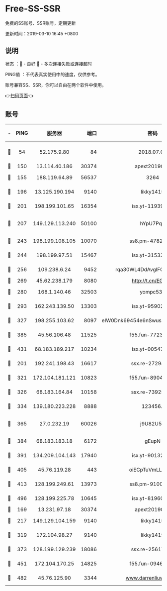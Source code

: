 # Free-SS-SSR

免费的SS账号、SSR账号，定期更新

更新时间：2019-03-10 16:45 +0800

## 说明

状态     ：🙂 - 良好 🙁 - 多次连接失败或连接超时

PING值   ：不代表真实使用中的速度，仅供参考。

账号兼容SS、SSR，你可以自由在两个软件中使用。

👉[扫码页面](https://liesauer.github.io/Free-SS-SSR/)👈

## 账号

|-|PING|服务器|端口|密码|加密方式|区域|
|:----:|:----:|:-----:|-----:|:----:|:----:|:----:|
|🙂|54|52.175.9.80|84|2018.07.07|chacha20-ietf-poly1305|HK|
|🙂|150|13.114.40.186|30374|apext2019006|chacha20|JP|
|🙂|155|188.119.64.89|56537|3264|aes-256-cfb|RU|
|🙂|196|13.125.190.194|9140|likky1415|aes-256-cfb|KR|
|🙂|201|198.199.101.65|16354|isx.yt-11939901|aes-256-cfb|US|
|🙂|207|149.129.113.240|50100|hYpU7PqP|chacha20-ietf-poly1305|CN|
|🙂|243|198.199.108.105|10070|ss8.pm-47824837|aes-256-cfb|US|
|🙂|244|198.199.97.51|15467|isx.yt-31533637|aes-256-cfb|US|
|🙂|256|109.238.6.24|9452|rqa30WL4DdAvgIFG6Fs3znzTa|aes-256-cfb|FR|
|🙂|269|45.62.238.179|8080|http://t.cn/EGJIyrl|rc4-md5|CA|
|🙂|280|168.1.140.46|32503|yompc535|aes-256-cfb|AU|
|🙂|293|162.243.139.50|13303|isx.yt-95902908|aes-256-cfb|US|
|🙂|327|198.255.103.62|8097|eIW0Dnk69454e6nSwuspv9DmS201tQ0D|aes-256-cfb|US|
|🙂|385|45.56.106.48|11525|f55.fun-77233289|aes-256-cfb|US|
|🙂|431|68.183.189.217|10234|isx.yt-00547115|aes-256-cfb|SG|
|🙂|201|192.241.198.43|16617|ssx.re-27294223|aes-256-cfb|US|
|🙂|321|172.104.181.121|10823|f55.fun-89043009|aes-256-cfb|SG|
|🙂|326|68.183.164.84|10158|ssx.re-73925133|aes-256-cfb|US|
|🙂|334|139.180.223.228|8888|123456..|aes-256-cfb|JP|
|🙂|365|27.0.232.19|60026|j9U82U53|xchacha20-ietf-poly1305|HK|
|🙂|384|68.183.183.18|6172|gEupN|aes-256-cfb|SG|
|🙂|391|134.209.104.143|17940|isx.yt-90132176|aes-256-cfb|SG|
|🙂|405|45.76.119.28|443|oiECpTuVmLLxk4Ts|aes-256-cfb|AU|
|🙂|413|128.199.249.61|13973|ss8.pm-91003173|aes-256-cfb|SG|
|🙂|496|128.199.225.78|10645|isx.yt-81960461|aes-256-cfb|SG|
|🙁|169|13.231.97.18|30374|apext2019006|chacha20|JP|
|🙁|217|149.129.104.159|9140|likky1415|aes-256-cfb|HK|
|🙁|319|172.104.98.27|9140|likky1415|aes-256-cfb|JP|
|🙁|373|128.199.129.239|18086|ssx.re-25617968|aes-256-cfb|SG|
|🙁|451|172.104.170.25|14825|f55.fun-09460253|aes-256-cfb|SG|
|🙁|482|45.76.125.90|3344|www.darrenliuwei.com|aes-256-cfb|AU|
